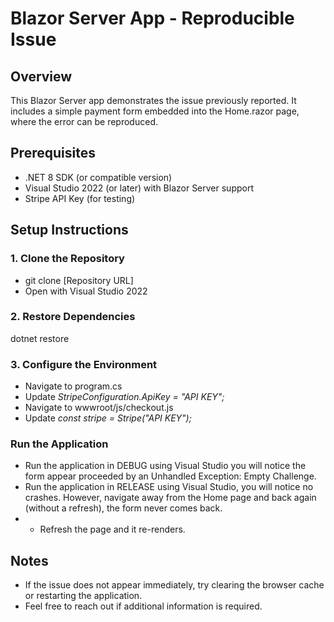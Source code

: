 # Blazor Server App - Reproducible Issue

## Overview
This Blazor Server app demonstrates the issue previously reported. It includes a simple payment form embedded into the Home.razor page, where the error can be reproduced.

## Prerequisites

- .NET 8 SDK (or compatible version)
- Visual Studio 2022 (or later) with Blazor Server support
- Stripe API Key (for testing)

## Setup Instructions

### 1. Clone the Repository

- git clone [Repository URL]
- Open with Visual Studio 2022

### 2. Restore Dependencies

dotnet restore

### 3. Configure the Environment

- Navigate to program.cs
- Update _StripeConfiguration.ApiKey = "API KEY";_
- Navigate to wwwroot/js/checkout.js
- Update _const stripe = Stripe("API KEY");_

### Run the Application

- Run the application in DEBUG using Visual Studio you will notice the form appear proceeded by an Unhandled Exception: Empty Challenge.
- Run the application in RELEASE using Visual Studio, you will notice no crashes. However, navigate away from the Home page and back again (without a refresh), the form never comes back.
- - Refresh the page and it re-renders.

## Notes

- If the issue does not appear immediately, try clearing the browser cache or restarting the application.
- Feel free to reach out if additional information is required.
